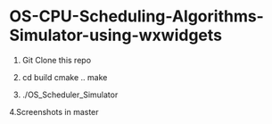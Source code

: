 # OS-CPU-Scheduling-Algorithms-Simulator-using-wxwidgets

1. Git Clone this repo
2. cd build
cmake ..
make

3. ./OS_Scheduler_Simulator       

4.Screenshots in master
